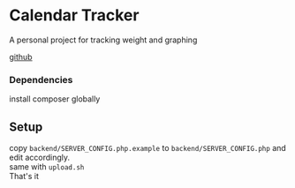 # Calendar Tracker

A personal project for tracking weight and graphing  

[github](https://github.com/rayjlim/calendar_tracker)  

### Dependencies

install composer globally

## Setup

copy `backend/SERVER_CONFIG.php.example` to `backend/SERVER_CONFIG.php` and edit accordingly.  
same with `upload.sh`  
That's it

